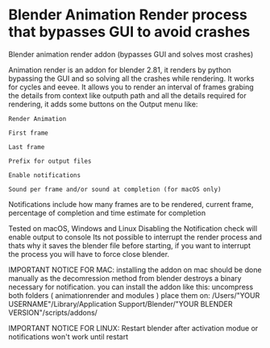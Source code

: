 # Blender Animation Render process that bypasses GUI to avoid crashes

Blender animation render addon (bypasses GUI and solves most crashes)

Animation render is an addon for blender 2.81, it renders by python bypassing the GUI and so solving all the crashes while rendering. It works for cycles and eevee. It allows you to render an interval of frames grabing the details from context like outputh path and all the details required for rendering, it adds some buttons on the Output menu like:

    Render Animation

    First frame

    Last frame

    Prefix for output files

    Enable notifications
    
    Sound per frame and/or sound at completion (for macOS only)

Notifications include how many frames are to be rendered, current frame, percentage of completion and time estimate for completion


Tested on macOS, Windows and Linux
Disabling the Notification check will enable output to console
Its not possible to interrupt the render process and thats why it saves the blender file before starting, if you want to interrupt the process you will have to force close blender.

IMPORTANT NOTICE FOR MAC:
installing the addon on mac should be done manually as the decomression method from blender destroys a binary necessary for notification.
you can install the addon like this:
uncompress both folders ( animationrender and modules )
place them on:
/Users/"YOUR USERNAME"/Library/Application Support/Blender/"YOUR BLENDER VERSION"/scripts/addons/

IMPORTANT NOTICE FOR LINUX:
Restart blender after activation modue or notifications won't work until restart

